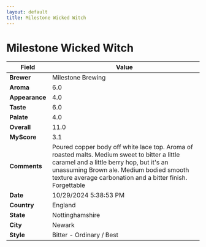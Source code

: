 ```yaml
---
layout: default
title: Milestone Wicked Witch
---
```


# Milestone Wicked Witch

| Field         | Value                                                                                                   |
|---------------|---------------------------------------------------------------------------------------------------------|
| **Brewer**    | Milestone Brewing                                                                                        |
| **Aroma**     | 6.0                                                                                         |
| **Appearance**| 4.0                                                                                    |
| **Taste**     | 6.0                                                                                         |
| **Palate**    | 4.0                                                                                        |
| **Overall**   | 11.0                                                                                       |
| **MyScore**   | 3.1                                                                                       |
| **Comments**  | Poured copper body off white lace top.  Aroma of roasted malts. Medium sweet to bitter a little caramel and a little berry hop, but  it's an unassuming Brown ale. Medium bodied smooth texture average carbonation and a bitter finish. Forgettable                                                                                       |
| **Date**      | 10/29/2024 5:38:53 PM                                                                                          |
| **Country**   | England                                                                                       |
| **State**     | Nottinghamshire                                                                                         |
| **City**      | Newark                                                                                          |
| **Style**     | Bitter - Ordinary / Best                                                                                         |
